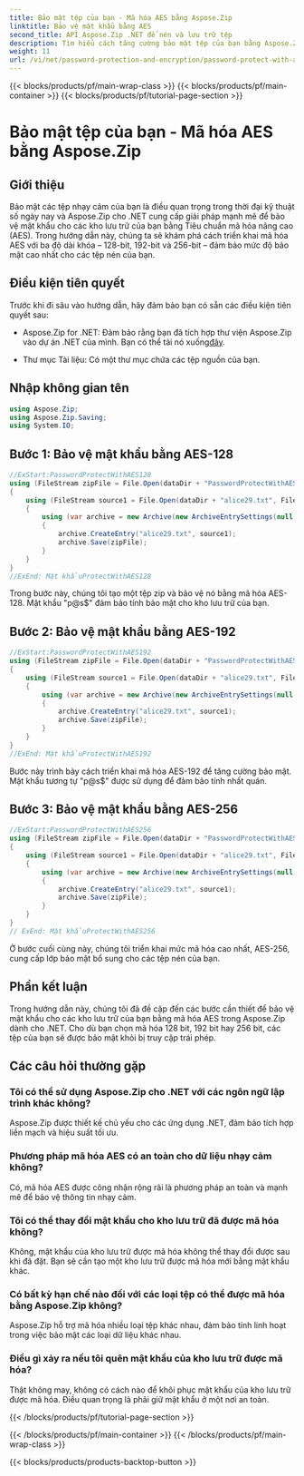 ```yaml
---
title: Bảo mật tệp của bạn - Mã hóa AES bằng Aspose.Zip
linktitle: Bảo vệ mật khẩu bằng AES
second_title: API Aspose.Zip .NET để nén và lưu trữ tệp
description: Tìm hiểu cách tăng cường bảo mật tệp của bạn bằng Aspose.Zip cho .NET với mã hóa AES. Hãy làm theo hướng dẫn từng bước của chúng tôi để được bảo vệ tối ưu.
weight: 11
url: /vi/net/password-protection-and-encryption/password-protect-with-aes/
---
```


{{< blocks/products/pf/main-wrap-class >}}
{{< blocks/products/pf/main-container >}}
{{< blocks/products/pf/tutorial-page-section >}}

# Bảo mật tệp của bạn - Mã hóa AES bằng Aspose.Zip


## Giới thiệu

Bảo mật các tệp nhạy cảm của bạn là điều quan trọng trong thời đại kỹ thuật số ngày nay và Aspose.Zip cho .NET cung cấp giải pháp mạnh mẽ để bảo vệ mật khẩu cho các kho lưu trữ của bạn bằng Tiêu chuẩn mã hóa nâng cao (AES). Trong hướng dẫn này, chúng ta sẽ khám phá cách triển khai mã hóa AES với ba độ dài khóa – 128-bit, 192-bit và 256-bit – đảm bảo mức độ bảo mật cao nhất cho các tệp nén của bạn.

## Điều kiện tiên quyết

Trước khi đi sâu vào hướng dẫn, hãy đảm bảo bạn có sẵn các điều kiện tiên quyết sau:

-  Aspose.Zip for .NET: Đảm bảo rằng bạn đã tích hợp thư viện Aspose.Zip vào dự án .NET của mình. Bạn có thể tải nó xuống[đây](https://releases.aspose.com/zip/net/).

- Thư mục Tài liệu: Có một thư mục chứa các tệp nguồn của bạn.

## Nhập không gian tên

```csharp
using Aspose.Zip;
using Aspose.Zip.Saving;
using System.IO;
```

## Bước 1: Bảo vệ mật khẩu bằng AES-128

```csharp
//ExStart:PasswordProtectWithAES128
using (FileStream zipFile = File.Open(dataDir + "PasswordProtectWithAES128_out.zip", FileMode.Create))
{
    using (FileStream source1 = File.Open(dataDir + "alice29.txt", FileMode.Open, FileAccess.Read))
    {
        using (var archive = new Archive(new ArchiveEntrySettings(null, new AesEcryptionSettings("p@s$", EncryptionMethod.AES128))))
        {
            archive.CreateEntry("alice29.txt", source1);
            archive.Save(zipFile);
        }
    }
}
//ExEnd: Mật khẩuProtectWithAES128
```

Trong bước này, chúng tôi tạo một tệp zip và bảo vệ nó bằng mã hóa AES-128. Mật khẩu "p@s$" đảm bảo tính bảo mật cho kho lưu trữ của bạn.

## Bước 2: Bảo vệ mật khẩu bằng AES-192

```csharp
//ExStart:PasswordProtectWithAES192
using (FileStream zipFile = File.Open(dataDir + "PasswordProtectWithAES192_out.zip", FileMode.Create))
{
    using (FileStream source1 = File.Open(dataDir + "alice29.txt", FileMode.Open, FileAccess.Read))
    {
        using (var archive = new Archive(new ArchiveEntrySettings(null, new AesEcryptionSettings("p@s$", EncryptionMethod.AES192))))
        {
            archive.CreateEntry("alice29.txt", source1);
            archive.Save(zipFile);
        }
    }
}
//ExEnd: Mật khẩuProtectWithAES192
```

Bước này trình bày cách triển khai mã hóa AES-192 để tăng cường bảo mật. Mật khẩu tương tự "p@s$" được sử dụng để đảm bảo tính nhất quán.

## Bước 3: Bảo vệ mật khẩu bằng AES-256

```csharp
//ExStart:PasswordProtectWithAES256
using (FileStream zipFile = File.Open(dataDir + "PasswordProtectWithAES256_out.zip", FileMode.Create))
{
    using (FileStream source1 = File.Open(dataDir + "alice29.txt", FileMode.Open, FileAccess.Read))
    {
        using (var archive = new Archive(new ArchiveEntrySettings(null, new AesEcryptionSettings("p@s$", EncryptionMethod.AES256))))
        {
            archive.CreateEntry("alice29.txt", source1);
            archive.Save(zipFile);
        }
    }
}
// ExEnd: Mật khẩuProtectWithAES256
```

Ở bước cuối cùng này, chúng tôi triển khai mức mã hóa cao nhất, AES-256, cung cấp lớp bảo mật bổ sung cho các tệp nén của bạn.

## Phần kết luận

Trong hướng dẫn này, chúng tôi đã đề cập đến các bước cần thiết để bảo vệ mật khẩu cho các kho lưu trữ của bạn bằng mã hóa AES trong Aspose.Zip dành cho .NET. Cho dù bạn chọn mã hóa 128 bit, 192 bit hay 256 bit, các tệp của bạn sẽ được bảo mật khỏi bị truy cập trái phép.

## Các câu hỏi thường gặp

### Tôi có thể sử dụng Aspose.Zip cho .NET với các ngôn ngữ lập trình khác không?
Aspose.Zip được thiết kế chủ yếu cho các ứng dụng .NET, đảm bảo tích hợp liền mạch và hiệu suất tối ưu.

### Phương pháp mã hóa AES có an toàn cho dữ liệu nhạy cảm không?
Có, mã hóa AES được công nhận rộng rãi là phương pháp an toàn và mạnh mẽ để bảo vệ thông tin nhạy cảm.

### Tôi có thể thay đổi mật khẩu cho kho lưu trữ đã được mã hóa không?
Không, mật khẩu của kho lưu trữ được mã hóa không thể thay đổi được sau khi đã đặt. Bạn sẽ cần tạo một kho lưu trữ được mã hóa mới bằng mật khẩu khác.

### Có bất kỳ hạn chế nào đối với các loại tệp có thể được mã hóa bằng Aspose.Zip không?
Aspose.Zip hỗ trợ mã hóa nhiều loại tệp khác nhau, đảm bảo tính linh hoạt trong việc bảo mật các loại dữ liệu khác nhau.

### Điều gì xảy ra nếu tôi quên mật khẩu của kho lưu trữ được mã hóa?
Thật không may, không có cách nào để khôi phục mật khẩu của kho lưu trữ được mã hóa. Điều quan trọng là phải giữ mật khẩu ở một nơi an toàn.

{{< /blocks/products/pf/tutorial-page-section >}}

{{< /blocks/products/pf/main-container >}}
{{< /blocks/products/pf/main-wrap-class >}}

{{< blocks/products/products-backtop-button >}}
